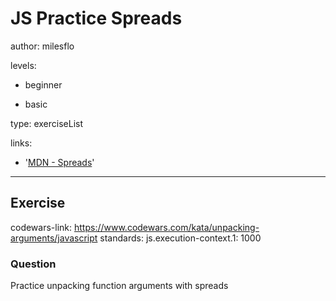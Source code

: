 # JS Practice Spreads
author: milesflo

levels:

  - beginner

  - basic

type: exerciseList

links:

  - '[MDN - Spreads](https://developer.mozilla.org/en-US/docs/Web/JavaScript/Reference/Operators/Spread_syntax)'

---
## Exercise
codewars-link: https://www.codewars.com/kata/unpacking-arguments/javascript
standards:
  js.execution-context.1: 1000
### Question
Practice unpacking function arguments with spreads

